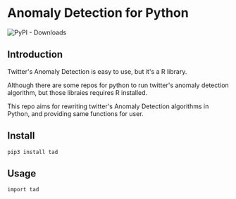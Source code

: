 # Anomaly Detection for Python

![PyPI - Downloads](https://img.shields.io/pypi/dm/tad?color=lightgreen)

## Introduction

Twitter's Anomaly Detection is easy to use, but it's a R library. 

Although there are some repos for python to run twitter's anomaly detection algorithm, but those libraies requires R installed.

This repo aims for rewriting twitter's Anomaly Detection algorithms in Python, and providing same functions for user.


## Install

```
pip3 install tad
```

## Usage

```
import tad
```

